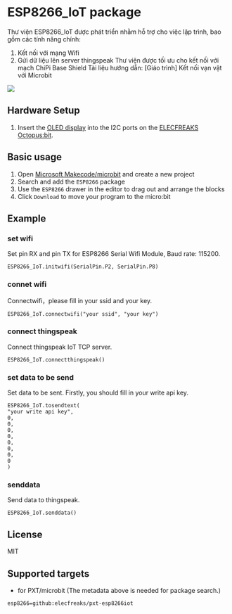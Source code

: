 # ESP8266_IoT package

Thư viện ESP8266_IoT được phát triển nhằm hỗ trợ cho việc lập trình, bao gồm các tính năng chính:
1. Kết nối với mạng Wifi
2. Gửi dữ liệu lên server thingspeak
Thư viện được tối ưu cho kết nối với mạch ChiPi Base Shield 
Tài liệu hướng dẫn: [Giáo trình] Kết nối vạn vật với Microbit


![](https://github.com/elecfreaks/pxt-esp8266iot/blob/master/ESP8266.png)


## Hardware Setup

1. Insert the [OLED display](http://www.elecfreaks.com/estore/iic-oled.html) into the I2C ports on the [ELECFREAKS Octopus:bit](http://www.elecfreaks.com/estore/elecfreaks-micro-bit-breakout-board.html).


## Basic usage

1. Open [Microsoft Makecode/microbit](https://pxt.microbit.org) and create a new project 
2. Search and add the `ESP8266` package
3. Use the `ESP8266` drawer in the editor to drag out and arrange the blocks
4. Click `Download` to move your program to the micro:bit


## Example

### set wifi
Set pin RX and pin TX for ESP8266 Serial Wifi Module, Baud rate: 115200.
```blocks
ESP8266_IoT.initwifi(SerialPin.P2, SerialPin.P8)
```

### connet wifi
Connectwifi，please fill in your ssid and your key.
```blocks
ESP8266_IoT.connectwifi("your ssid", "your key")
```

### connect thingspeak
Connect thingspeak IoT TCP server.
```blocks
ESP8266_IoT.connectthingspeak()
```

### set data to be send 
Set data to be sent. Firstly, you should fill in your write api key.
```blocks
ESP8266_IoT.tosendtext(
"your write api key",
0,
0,
0,
0,
0,
0,
0,
0
)
``` 

### senddata
Send data to thingspeak.
```blocks
ESP8266_IoT.senddata()
```


## License

MIT


## Supported targets

* for PXT/microbit
(The metadata above is needed for package search.)

```package
esp8266=github:elecfreaks/pxt-esp8266iot
```



